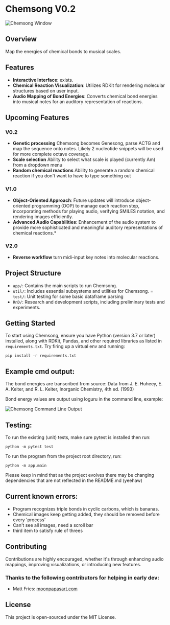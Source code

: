 # Chemsong V0.2

![Chemsong Window](img/chemsong_window.png)

## Overview

Map the energies of chemical bonds to musical scales.

## Features

- **Interactive Interface**: exists.
- **Chemical Reaction Visualization**: Utilizes RDKit for  rendering molecular structures based on user input.
- **Audio Mapping of Bond Energies**: Converts chemical bond energies into musical notes for an auditory representation of reactions.

## Upcoming Features

### V0.2
- **Genetic processing** Chemsong becomes Genesong, parse ACTG and map the sequence onto notes. Likely 2 nucleotide snippets will be used for more complete octave coverage.
- **Scale selection** Ability to select what scale is played (currently Am) from a dropdown menu
- **Random chemical reactions** Ability to generate a random chemical reaction if you don't want to have to type something out

### V1.0
- **Object-Oriented Approach**: Future updates will introduce object-oriented programming (OOP) to manage each reaction step, incorporating methods for playing audio, verifying SMILES notation, and rendering images efficiently.
- **Advanced Audio Capabilities**: Enhancement of the audio system to provide more sophisticated and meaningful auditory representations of chemical reactions.*

### V2.0
- **Reverse workflow** turn midi-input key notes into molecular reactions.


## Project Structure

- `app/`: Contains the main scripts to run Chemsong.
- `util/`: Includes essential subsystems and utilities for Chemsong.
= `test/`: Unit testing for some basic dataframe parsing
- `RnD/`: Research and development scripts, including preliminary tests and experiments.

## Getting Started

To start using Chemsong, ensure you have Python (version 3.7 or later) installed, along with RDKit, Pandas, and other required libraries as listed in `requirements.txt`. Try firing up a virtual env and running:

`pip install -r requirements.txt`

## Example cmd output:
The bond energies are transcribed from source: Data from J. E. Huheey, E. A. Keiter, and R. L. Keiter, Inorganic Chemistry, 4th ed. (1993)

Bond energy values are output using loguru in the command line, example:

![Chemsong Command Line Output](img/chemsong_cmd_output.png)

## Testing:
To run the existing (unit) tests, make sure pytest is installed then run:

`python -m pytest test`

To run the program from the project root directory, run:

`python -m app.main`

Please keep in mind that as the project evolves there may be changing dependencies that are not reflected in the README.md (yeehaw)

## Current known errors:
- Program recognizes triple bonds in cyclic carbons, which is bananas.
- Chemical images keep getting added, they should be removed before every 'process'
- Can't see all images, need a scroll bar
- third item to satisfy rule of threes

## Contributing

Contributions are highly encouraged, whether it's through enhancing audio mappings, improving visualizations, or introducing new features.

### Thanks to the following contributors for helping in early dev:
- Matt Fries: [moonpapasart.com](moonpapasart.com)


## License

This project is open-sourced under the MIT License.
